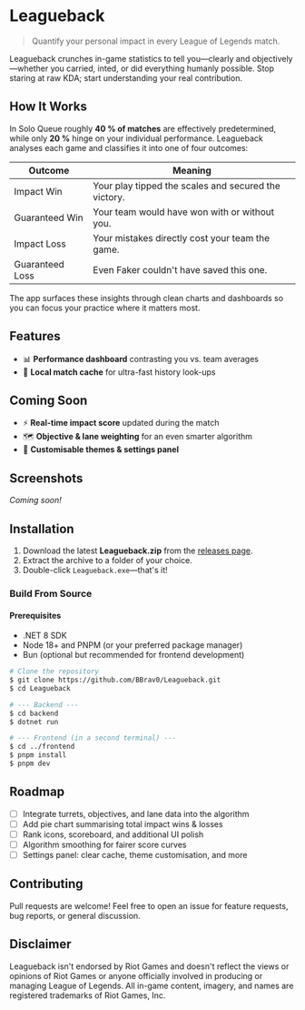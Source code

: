 # Leagueback

> Quantify your personal impact in every League of Legends match.

Leagueback crunches in-game statistics to tell you—clearly and objectively—whether you carried, inted, or did everything humanly possible. Stop staring at raw KDA; start understanding your real contribution.

## How It Works

In Solo Queue roughly **40 % of matches** are effectively predetermined, while only **20 %** hinge on your individual performance. Leagueback analyses each game and classifies it into one of four outcomes:

| Outcome          | Meaning                                                     |
| ---------------- | ----------------------------------------------------------- |
| Impact Win       | Your play tipped the scales and secured the victory.        |
| Guaranteed Win   | Your team would have won with or without you.               |
| Impact Loss      | Your mistakes directly cost your team the game.            |
| Guaranteed Loss  | Even Faker couldn't have saved this one.                    |

The app surfaces these insights through clean charts and dashboards so you can focus your practice where it matters most.

## Features

- 📊 **Performance dashboard** contrasting you vs. team averages
- 💾 **Local match cache** for ultra-fast history look-ups

## Coming Soon

- ⚡ **Real-time impact score** updated during the match
- 🗺️ **Objective & lane weighting** for an even smarter algorithm
- 🎨 **Customisable themes & settings panel**

## Screenshots

*Coming soon!*

## Installation

1. Download the latest **Leagueback.zip** from the [releases page](https://github.com/your-org/Leagueback/releases).
2. Extract the archive to a folder of your choice.
3. Double-click `Leagueback.exe`—that's it!

### Build From Source

#### Prerequisites

- .NET 8 SDK
- Node 18+ and PNPM (or your preferred package manager)
- Bun (optional but recommended for frontend development)

```bash
# Clone the repository
$ git clone https://github.com/BBrav0/Leagueback.git
$ cd Leagueback

# --- Backend ---
$ cd backend
$ dotnet run

# --- Frontend (in a second terminal) ---
$ cd ../frontend
$ pnpm install
$ pnpm dev
```

## Roadmap

- [ ] Integrate turrets, objectives, and lane data into the algorithm
- [ ] Add pie chart summarising total impact wins & losses
- [ ] Rank icons, scoreboard, and additional UI polish
- [ ] Algorithm smoothing for fairer score curves
- [ ] Settings panel: clear cache, theme customisation, and more

## Contributing

Pull requests are welcome! Feel free to open an issue for feature requests, bug reports, or general discussion.

## Disclaimer

Leagueback isn't endorsed by Riot Games and doesn't reflect the views or opinions of Riot Games or anyone officially involved in producing or managing League of Legends. All in-game content, imagery, and names are registered trademarks of Riot Games, Inc.